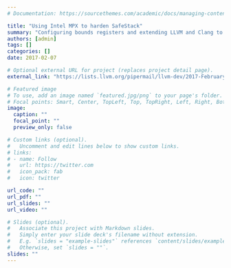 ```yaml
---
# Documentation: https://sourcethemes.com/academic/docs/managing-content/

title: "Using Intel MPX to harden SafeStack"
summary: "Configuring bounds registers and extending LLVM and Clang to instrument code to help prevent corruption of the safe stacks."
authors: [admin]
tags: []
categories: []
date: 2017-02-07

# Optional external URL for project (replaces project detail page).
external_link: "https://lists.llvm.org/pipermail/llvm-dev/2017-February/109933.html"

# Featured image
# To use, add an image named `featured.jpg/png` to your page's folder.
# Focal points: Smart, Center, TopLeft, Top, TopRight, Left, Right, BottomLeft, Bottom, BottomRight.
image:
  caption: ""
  focal_point: ""
  preview_only: false

# Custom links (optional).
#   Uncomment and edit lines below to show custom links.
# links:
# - name: Follow
#   url: https://twitter.com
#   icon_pack: fab
#   icon: twitter

url_code: ""
url_pdf: ""
url_slides: ""
url_video: ""

# Slides (optional).
#   Associate this project with Markdown slides.
#   Simply enter your slide deck's filename without extension.
#   E.g. `slides = "example-slides"` references `content/slides/example-slides.md`.
#   Otherwise, set `slides = ""`.
slides: ""
---
```

